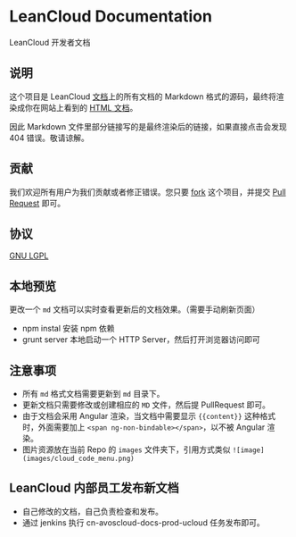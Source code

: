 # LeanCloud Documentation

LeanCloud 开发者文档

## 说明

这个项目是 LeanCloud [文档](http://leancloud.cn/docs/)上的所有文档的 Markdown 格式的源码，最终将渲染成你在网站上看到的 [HTML 文档](http://leancloud.cn/docs/)。

因此 Markdown 文件里部分链接写的是最终渲染后的链接，如果直接点击会发现 404 错误。敬请谅解。

## 贡献

我们欢迎所有用户为我们贡献或者修正错误。您只要 [fork](https://github.com/leancloud/docs/fork) 这个项目，并提交 [Pull Request](https://github.com/leancloud/docs/pulls) 即可。

## 协议

[GNU LGPL](https://www.gnu.org/licenses/lgpl.html)

## 本地预览

更改一个 `md` 文档可以实时查看更新后的文档效果。（需要手动刷新页面）

* npm instal  安装 npm 依赖
* grunt server 本地启动一个 HTTP Server，然后打开浏览器访问即可

## 注意事项
* 所有 `md` 格式文档需要更新到 `md` 目录下。
* 更新文档只需要修改或创建相应的 `MD` 文件，然后提 PullRequest 即可。
* 由于文档会采用 Angular 渲染，当文档中需要显示 `{{content}}` 这种格式时，外面需要加上 `<span ng-non-bindable></span>`，以不被 Angular 渲染。
* 图片资源放在当前 Repo 的 `images` 文件夹下，引用方式类似 `![image](images/cloud_code_menu.png)`

## LeanCloud 内部员工发布新文档
* 自己修改的文档，自己负责检查和发布。
* 通过 jenkins 执行 cn-avoscloud-docs-prod-ucloud 任务发布即可。
